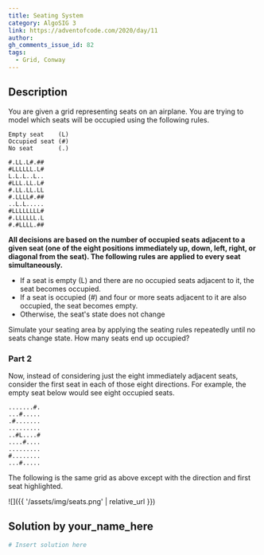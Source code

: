 ```yaml
---
title: Seating System
category: AlgoSIG 3
link: https://adventofcode.com/2020/day/11
author:
gh_comments_issue_id: 82
tags:
  - Grid, Conway
---
```


## Description

You are given a grid representing seats on an airplane. You are trying to model which seats will be occupied using the following rules.

```
Empty seat    (L)
Occupied seat (#)
No seat       (.)
```

```
#.LL.L#.##
#LLLLLL.L#
L.L.L..L..
#LLL.LL.L#
#.LL.LL.LL
#.LLLL#.##
..L.L.....
#LLLLLLLL#
#.LLLLLL.L
#.#LLLL.##
```

**All decisions are based on the number of occupied seats adjacent to a given seat (one of the eight positions immediately up, down, left, right, or diagonal from the seat). The following rules are applied to every seat simultaneously.**


- If a seat is empty (L) and there are no occupied seats adjacent to it, the seat becomes occupied.
- If a seat is occupied (#) and four or more seats adjacent to it are also occupied, the seat becomes empty.
- Otherwise, the seat's state does not change

Simulate your seating area by applying the seating rules repeatedly until no seats change state. How many seats end up occupied?


### Part 2

Now, instead of considering just the eight immediately adjacent seats, consider the first seat in each of those eight directions. For example, the empty seat below would see eight occupied seats.

```
.......#.
...#.....
.#.......
.........
..#L....#
....#....
.........
#........
...#.....
```

The following is the same grid as above except with the direction and first seat highlighted.

![]({{ '/assets/img/seats.png' | relative_url }})


## Solution by your_name_here

```python
# Insert solution here
```

